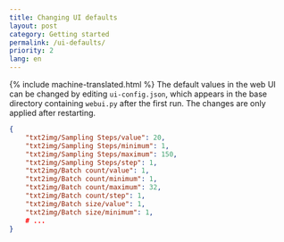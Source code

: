 ```yaml
---
title: Changing UI defaults
layout: post
category: Getting started
permalink: /ui-defaults/
priority: 2
lang: en
---
```

{% include machine-translated.html %}
The default values in the web UI can be changed by editing `ui-config.json`, which appears in the base directory containing `webui.py` after the first run.
The changes are only applied after restarting.

```json
{
    "txt2img/Sampling Steps/value": 20,
    "txt2img/Sampling Steps/minimum": 1,
    "txt2img/Sampling Steps/maximum": 150,
    "txt2img/Sampling Steps/step": 1,
    "txt2img/Batch count/value": 1,
    "txt2img/Batch count/minimum": 1,
    "txt2img/Batch count/maximum": 32,
    "txt2img/Batch count/step": 1,
    "txt2img/Batch size/value": 1,
    "txt2img/Batch size/minimum": 1,
    # ...
}
```
